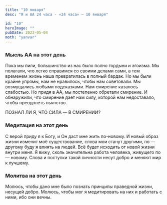 ```yaml
---
title: "10 января"
desc: "Я и АА 24 часа - «24 часа» — 10 января"

id: "10"
heroImage: ""
pubDate: 2023-05-04
moth: "yanvar"
---
```


### Мысль АА на этот день

Пока мы пили, большинство из нас было полно гордыни и эгоизма. Мы полагали,
что легко справимся со своими делами сами, а тем временем жизнь наша
превратилась в полный бардак. Но мы были крайне упрямы, нам не нравилось,
чтобы нам советовали. Мы возмущались любыми подсказками. Нам смирение казалось
слабостью. Но придя в АА, мы постепенно обретали смирение. И обнаружили, что
смирение дает нам силу, которой нам недоставало, чтобы преодолеть пьянство.

ПОЗНАЛ ЛИ Я, ЧТО СИЛА — В СМИРЕНИИ?

### Медитация на этот день

С верой приду я к Богу, и Он даст мне жить по-новому. И новый образ жизни
изменит моё существование, слова мои станут другими, по — другому буду я
влиять на людей. Всё будет исходить от новой жизни внутри меня. Я вижу, сколь
значительна работа человека, живущего по — новому. Слова и поступки такой
личности несут добро и меняют мир к лучшему.

### Молитва на этот день

Молюсь, чтобы дано мне было познать принципы праведной жизни, несущей добро.
Молюсь, чтобы мог я медитировать на них и работать с ними, ибо они вечны.
